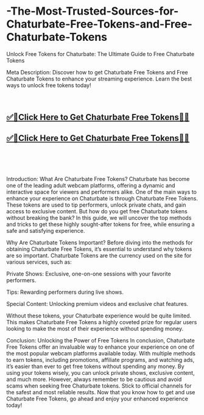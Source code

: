 # -The-Most-Trusted-Sources-for-Chaturbate-Free-Tokens-and-Free-Chaturbate-Tokens

Unlock Free Tokens for Chaturbate: The Ultimate Guide to Free Chaturbate Tokens

Meta Description: Discover how to get Chaturbate Free Tokens and Free Chaturbate Tokens to enhance your streaming experience. Learn the best ways to unlock free tokens today!
<br><br><br>
<b><h2><a href="https://searchoptima.org/free-chaturbate-tokens/">✅🎯Click Here to Get Chaturbate Free Tokens🎯✅</a>

</h2></b>

<b><h2><a href="https://searchoptima.org/free-chaturbate-tokens/">✅🎯Click Here to Get Chaturbate Free Tokens🎯✅</a>

</h2></b> <br><br><br>

Introduction: What Are Chaturbate Free Tokens?
Chaturbate has become one of the leading adult webcam platforms, offering a dynamic and interactive space for viewers and performers alike. One of the main ways to enhance your experience on Chaturbate is through Chaturbate Free Tokens. These tokens are used to tip performers, unlock private chats, and gain access to exclusive content. But how do you get free Chaturbate tokens without breaking the bank? In this guide, we will uncover the top methods and tricks to get these highly sought-after tokens for free, while ensuring a safe and satisfying experience.

Why Are Chaturbate Tokens Important?
Before diving into the methods for obtaining Chaturbate Free Tokens, it’s essential to understand why tokens are so important. Chaturbate Tokens are the currency used on the site for various services, such as:

Private Shows: Exclusive, one-on-one sessions with your favorite performers.

Tips: Rewarding performers during live shows.

Special Content: Unlocking premium videos and exclusive chat features.

Without these tokens, your Chaturbate experience would be quite limited. This makes Chaturbate Free Tokens a highly coveted prize for regular users looking to make the most of their experience without spending money.

Conclusion: Unlocking the Power of Free Tokens
In conclusion, Chaturbate Free Tokens offer an invaluable way to enhance your experience on one of the most popular webcam platforms available today. With multiple methods to earn tokens, including promotions, affiliate programs, and watching ads, it’s easier than ever to get free tokens without spending any money. By using your tokens wisely, you can unlock private shows, exclusive content, and much more. However, always remember to be cautious and avoid scams when seeking free Chaturbate tokens. Stick to official channels for the safest and most reliable results. Now that you know how to get and use Chaturbate Free Tokens, go ahead and enjoy your enhanced experience today!

